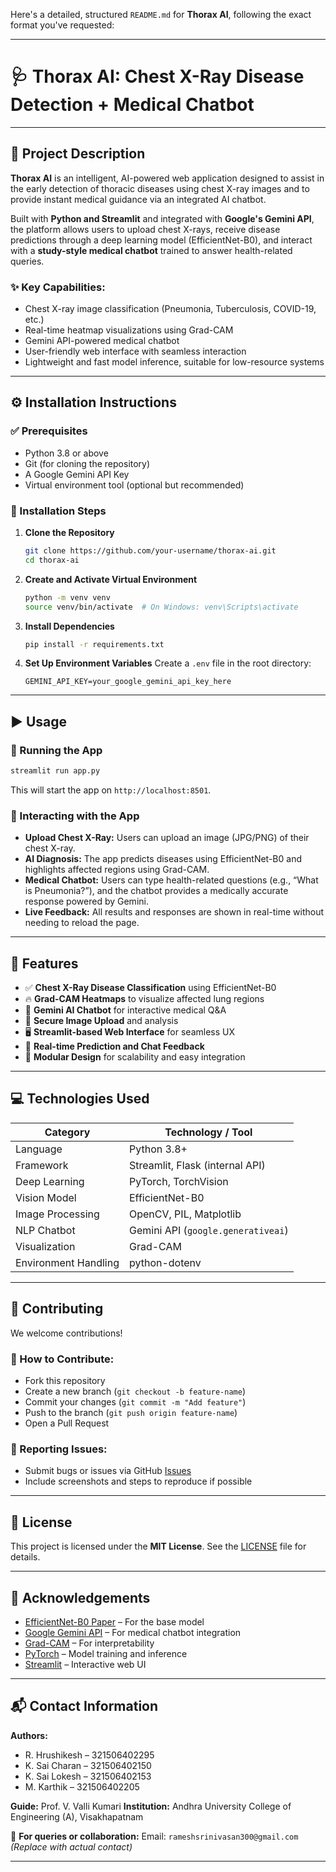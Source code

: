 Here's a detailed, structured `README.md` for **Thorax AI**, following the exact format you've requested:

---

# 🩺 Thorax AI: Chest X-Ray Disease Detection + Medical Chatbot

---

## 📖 Project Description

**Thorax AI** is an intelligent, AI-powered web application designed to assist in the early detection of thoracic diseases using chest X-ray images and to provide instant medical guidance via an integrated AI chatbot.

Built with **Python and Streamlit** and integrated with **Google's Gemini API**, the platform allows users to upload chest X-rays, receive disease predictions through a deep learning model (EfficientNet-B0), and interact with a **study-style medical chatbot** trained to answer health-related queries.

### ✨ Key Capabilities:

* Chest X-ray image classification (Pneumonia, Tuberculosis, COVID-19, etc.)
* Real-time heatmap visualizations using Grad-CAM
* Gemini API-powered medical chatbot
* User-friendly web interface with seamless interaction
* Lightweight and fast model inference, suitable for low-resource systems

---

## ⚙️ Installation Instructions

### ✅ Prerequisites

* Python 3.8 or above
* Git (for cloning the repository)
* A Google Gemini API Key
* Virtual environment tool (optional but recommended)

### 🧰 Installation Steps

1. **Clone the Repository**

   ```bash
   git clone https://github.com/your-username/thorax-ai.git
   cd thorax-ai
   ```

2. **Create and Activate Virtual Environment**

   ```bash
   python -m venv venv
   source venv/bin/activate  # On Windows: venv\Scripts\activate
   ```

3. **Install Dependencies**

   ```bash
   pip install -r requirements.txt
   ```

4. **Set Up Environment Variables**
   Create a `.env` file in the root directory:

   ```
   GEMINI_API_KEY=your_google_gemini_api_key_here
   ```

---

## ▶️ Usage

### 🔄 Running the App

```bash
streamlit run app.py
```

This will start the app on `http://localhost:8501`.

### 🧪 Interacting with the App

* **Upload Chest X-Ray:** Users can upload an image (JPG/PNG) of their chest X-ray.
* **AI Diagnosis:** The app predicts diseases using EfficientNet-B0 and highlights affected regions using Grad-CAM.
* **Medical Chatbot:** Users can type health-related questions (e.g., “What is Pneumonia?”), and the chatbot provides a medically accurate response powered by Gemini.
* **Live Feedback:** All results and responses are shown in real-time without needing to reload the page.

---

## 🎯 Features

* ✅ **Chest X-Ray Disease Classification** using EfficientNet-B0
* 🔥 **Grad-CAM Heatmaps** to visualize affected lung regions
* 🤖 **Gemini AI Chatbot** for interactive medical Q\&A
* 📁 **Secure Image Upload** and analysis
* 🖥️ **Streamlit-based Web Interface** for seamless UX
* 📡 **Real-time Prediction and Chat Feedback**
* 🧩 **Modular Design** for scalability and easy integration

---

## 💻 Technologies Used

| Category             | Technology / Tool                  |
| -------------------- | ---------------------------------- |
| Language             | Python 3.8+                        |
| Framework            | Streamlit, Flask (internal API)    |
| Deep Learning        | PyTorch, TorchVision               |
| Vision Model         | EfficientNet-B0                    |
| Image Processing     | OpenCV, PIL, Matplotlib            |
| NLP Chatbot          | Gemini API (`google.generativeai`) |
| Visualization        | Grad-CAM                           |
| Environment Handling | python-dotenv                      |

---

## 🤝 Contributing

We welcome contributions!

### 📌 How to Contribute:

* Fork this repository
* Create a new branch (`git checkout -b feature-name`)
* Commit your changes (`git commit -m "Add feature"`)
* Push to the branch (`git push origin feature-name`)
* Open a Pull Request

### 🐛 Reporting Issues:

* Submit bugs or issues via GitHub [Issues](https://github.com/your-username/thorax-ai/issues)
* Include screenshots and steps to reproduce if possible

---

## 📄 License

This project is licensed under the **MIT License**.
See the [LICENSE](LICENSE) file for details.

---

## 🙏 Acknowledgements

* [EfficientNet-B0 Paper](https://arxiv.org/abs/1905.11946) – For the base model
* [Google Gemini API](https://ai.google.dev/) – For medical chatbot integration
* [Grad-CAM](https://arxiv.org/abs/1610.02391) – For interpretability
* [PyTorch](https://pytorch.org/) – Model training and inference
* [Streamlit](https://streamlit.io/) – Interactive web UI

---

## 📬 Contact Information

**Authors:**

* R. Hrushikesh – 321506402295
* K. Sai Charan – 321506402150
* K. Sai Lokesh – 321506402153
* M. Karthik – 321506402205

**Guide:** Prof. V. Valli Kumari
**Institution:** Andhra University College of Engineering (A), Visakhapatnam

📧 **For queries or collaboration:**
Email: `rameshsrinivasan300@gmail.com` *(Replace with actual contact)*

---
